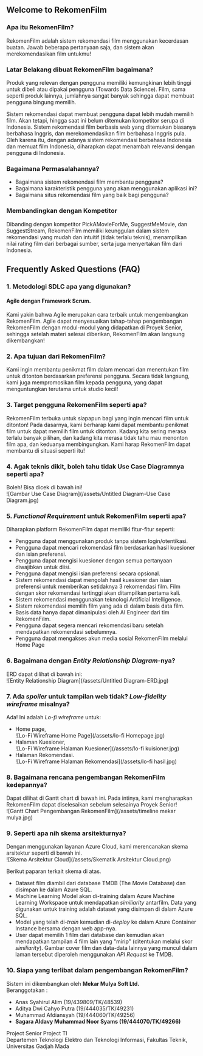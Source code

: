 ## Welcome to RekomenFilm

### Apa itu RekomenFilm?

RekomenFilm adalah sistem rekomendasi film menggunakan kecerdasan buatan. Jawab beberapa pertanyaan saja, dan sistem akan merekomendasikan film untukmu!

### Latar Belakang dibuat RekomenFilm bagaimana?

Produk yang relevan dengan pengguna memiliki kemungkinan lebih tinggi untuk dibeli atau dipakai pengguna (Towards Data Science). Film, sama seperti produk lainnya, jumlahnya sangat banyak sehingga dapat membuat pengguna bingung memilih.  

Sistem rekomendasi dapat membuat pengguna dapat lebih mudah memilih film. Akan tetapi, hingga saat ini belum ditemukan kompetitor serupa di Indonesia. Sistem rekomendasi film berbasis web yang ditemukan biasanya berbahasa Inggris, dan merekomendasikan film berbahasa Inggris pula. Oleh karena itu, dengan adanya sistem rekomendasi berbahasa Indonesia dan memuat film Indonesia, diharapkan dapat menambah relevansi dengan pengguna di Indonesia.  

### Bagaimana Permasalahannya?

- Bagaimana sistem rekomendasi film membantu pengguna? 
- Bagaimana karakteristik pengguna yang akan menggunakan aplikasi ini? 
- Bagaimana situs rekomendasi film yang baik bagi pengguna? 

### Membandingkan dengan Kompetitor

Dibanding dengan kompetitor PickAMovieForMe, SuggestMeMovie, dan SuggestStream, RekomenFilm memiliki keunggulan dalam sistem rekomendasi yang mudah dan intuitif (tidak terlalu teknis), menampilkan nilai rating film dari berbagai sumber, serta juga menyertakan film dari Indonesia.

## Frequently Asked Questions (FAQ)

### 1. Metodologi SDLC apa yang digunakan?

#### Agile dengan Framework Scrum.

Kami yakin bahwa Agile merupakan cara terbaik untuk mengembangkan RekomenFilm. Agile dapat menyesuaikan tahap-tahap pengembangan RekomenFilm dengan modul-modul yang didapatkan di Proyek Senior, sehingga setelah materi selesai diberikan, RekomenFilm akan langsung dikembangkan!

### 2. Apa tujuan dari RekomenFilm?

Kami ingin membantu penikmat film dalam mencari dan menentukan film untuk ditonton berdasarkan preferensi pengguna. Secara tidak langsung, kami juga mempromosikan film kepada pengguna, yang dapat menguntungkan terutama untuk studio kecil!

### 3. Target pengguna RekomenFilm seperti apa?

RekomenFilm terbuka untuk siapapun bagi yang ingin mencari film untuk ditonton! Pada dasarnya, kami berharap kami dapat membantu penikmat film untuk dapat memilih film untuk ditonton. Kadang kita sering merasa terlalu banyak pilihan, dan kadang kita merasa tidak tahu mau menonton film apa, dan keduanya membingungkan. Kami harap RekomenFilm dapat membantu di situasi seperti itu!

### 4. Agak teknis dikit, boleh tahu tidak Use Case Diagramnya seperti apa?

Boleh! Bisa dicek di bawah ini!<br>
![Gambar Use Case Diagram](/assets/Untitled Diagram-Use Case Diagram.jpg)

### 5. *Functional Requirement* untuk RekomenFilm seperti apa?

Diharapkan platform RekomenFilm dapat memiliki fitur-fitur seperti:<br>
- Pengguna dapat menggunakan produk tanpa sistem login/otentikasi.
- Pengguna dapat mencari rekomendasi film berdasarkan hasil kuesioner dan isian preferensi.
- Pengguna dapat mengisi kuesioner dengan semua pertanyaan diwajibkan untuk diisi.
- Pengguna dapat mengisi isian preferensi secara opsional.
- Sistem rekomendasi dapat mengolah hasil kuesioner dan isian preferensi untuk memberikan setidaknya 3 rekomendasi film. Film dengan skor rekomendasi tertinggi akan ditampilkan pertama kali. 
- Sistem rekomendasi menggunakan teknologi Artificial Intelligence.
- Sistem rekomendasi memilih film yang ada di dalam basis data film.
- Basis data hanya dapat dimanipulasi oleh AI Engineer dari tim RekomenFilm.
- Pengguna dapat segera mencari rekomendasi baru setelah mendapatkan rekomendasi sebelumnya. 
- Pengguna dapat mengakses akun media sosial RekomenFilm melalui Home Page

### 6. Bagaimana dengan *Entity Relationship Diagram*-nya?

ERD dapat dilihat di bawah ini:<br>
![Entity Relationship Diagram](/assets/Untitled Diagram-ERD.jpg)

### 7. Ada *spoiler* untuk tampilan web tidak? *Low-fidelity wireframe* misalnya?

Ada! Ini adalah *Lo-fi wireframe* untuk:

- Home page,<br>![Lo-Fi Wireframe Home Page](/assets/lo-fi Homepage.jpg)
- Halaman Kuesioner,<br>![Lo-Fi Wireframe Halaman Kuesioner](/assets/lo-fi kuisioner.jpg)
- Halaman Rekomendasi.<br>![Lo-Fi Wireframe Halaman Rekomendasi](/assets/lo-fi hasil.jpg)

### 8. Bagaimana rencana pengembangan RekomenFilm kedepannya?

Dapat dilihat di Gantt chart di bawah ini. Pada intinya, kami mengharapkan RekomenFilm dapat diselesaikan sebelum selesainya Proyek Senior!<br>
![Gantt Chart Pengembangan RekomenFilm](/assets/timeline mekar mulya.jpg)

### 9. Seperti apa nih skema arsitekturnya?

Dengan menggunakan layanan Azure Cloud, kami merencanakan skema arsitektur seperti di bawah ini.<br>
![Skema Arsitektur Cloud](/assets/Skematik Arsitektur Cloud.png)
<br>

Berikut paparan terkait skema di atas.

- Dataset film diambil dari database TMDB (The Movie Database) dan disimpan ke dalam Azure SQL.
- Machine Learning Model akan di-training dalam Azure Machine Learning Workspace untuk mendapatkan *similiarity* antarfilm. Data yang digunakan untuk training adalah dataset yang disimpan di dalam Azure SQL.
- Model yang telah di-*train* kemudian di-*deploy* ke dalam Azure Container Instance bersama dengan web app-nya.
- User dapat memilih 1 film dari database dan kemudian akan mendapatkan tampilan 4 film lain yang "mirip" (ditentukan melalui skor *similiarity*). Gambar cover film dan data-data lainnya yang muncul dalam laman tersebut diperoleh menggunakan *API Request* ke TMDB.

### 10. Siapa yang terlibat dalam pengembangan RekomenFilm?

Sistem ini dikembangkan oleh **Mekar Mulya Soft Ltd.**<br>
Beranggotakan :
- Anas Syahirul Alim (19/439809/TK/48539)
- Aditya Dwi Cahyo Putra (19/444035/TK/49231)
- Muhammad Afdiansyah (19/444060/TK/49256)
- **Sagara Aldavy Muhammad Noor Syams (19/444070/TK/49266)**

Project Senior Project TI<br>
Departemen Teknologi Elektro dan Teknologi Informasi, Fakultas Teknik, Universitas Gadjah Mada

<!--
You can use the [editor on GitHub](https://github.com/aditydcp/rekomenfilm/edit/gh-pages/index.md) to maintain and preview the content for your website in Markdown files.

Whenever you commit to this repository, GitHub Pages will run [Jekyll](https://jekyllrb.com/) to rebuild the pages in your site, from the content in your Markdown files.

### Markdown

Markdown is a lightweight and easy-to-use syntax for styling your writing. It includes conventions for

```markdown
Syntax highlighted code block

# Header 1
## Header 2
### Header 3

- Bulleted
- List

1. Numbered
2. List

**Bold** and _Italic_ and `Code` text

[Link](url) and ![Image](src)
```

For more details see [Basic writing and formatting syntax](https://docs.github.com/en/github/writing-on-github/getting-started-with-writing-and-formatting-on-github/basic-writing-and-formatting-syntax).

### Jekyll Themes

Your Pages site will use the layout and styles from the Jekyll theme you have selected in your [repository settings](https://github.com/aditydcp/rekomenfilm/settings/pages). The name of this theme is saved in the Jekyll `_config.yml` configuration file.

### Support or Contact

Having trouble with Pages? Check out our [documentation](https://docs.github.com/categories/github-pages-basics/) or [contact support](https://support.github.com/contact) and we’ll help you sort it out.
-->
